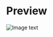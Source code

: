 # Preview
![Image text](https://github.com/suidongyang/LittleBill/blob/master/Previews.png?raw=true)
